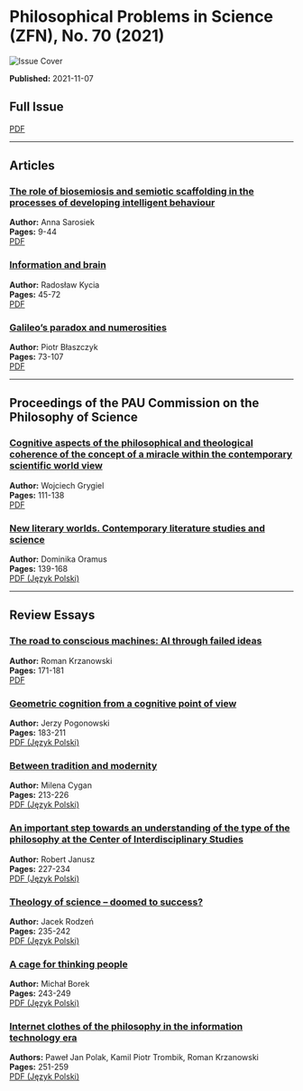 # Philosophical Problems in Science (ZFN), No. 70 (2021)

![Issue Cover](https://zfn.edu.pl/public/journals/1/cover_issue_36_en_US.jpg)

**Published:** 2021-11-07  

## Full Issue
[PDF](https://zfn.edu.pl/index.php/zfn/issue/view/36/52)

---

## Articles
### [The role of biosemiosis and semiotic scaffolding in the processes of developing intelligent behaviour](https://zfn.edu.pl/index.php/zfn/article/view/535)  
**Author:** Anna Sarosiek  
**Pages:** 9-44  
[PDF](https://zfn.edu.pl/index.php/zfn/article/view/535/526)

### [Information and brain](https://zfn.edu.pl/index.php/zfn/article/view/514)  
**Author:** Radosław Kycia  
**Pages:** 45-72  
[PDF](https://zfn.edu.pl/index.php/zfn/article/view/514/527)

### [Galileo’s paradox and numerosities](https://zfn.edu.pl/index.php/zfn/article/view/527)  
**Author:** Piotr Błaszczyk  
**Pages:** 73-107  
[PDF](https://zfn.edu.pl/index.php/zfn/article/view/527/528)

---

## Proceedings of the PAU Commission on the Philosophy of Science
### [Cognitive aspects of the philosophical and theological coherence of the concept of a miracle within the contemporary scientific world view](https://zfn.edu.pl/index.php/zfn/article/view/543)  
**Author:** Wojciech Grygiel  
**Pages:** 111-138  
[PDF](https://zfn.edu.pl/index.php/zfn/article/view/543/529)

### [New literary worlds. Contemporary literature studies and science](https://zfn.edu.pl/index.php/zfn/article/view/538)  
**Author:** Dominika Oramus  
**Pages:** 139-168  
[PDF (Język Polski)](https://zfn.edu.pl/index.php/zfn/article/view/538/530)

---

## Review Essays
### [The road to conscious machines: AI through failed ideas](https://zfn.edu.pl/index.php/zfn/article/view/556)  
**Author:** Roman Krzanowski  
**Pages:** 171-181  
[PDF](https://zfn.edu.pl/index.php/zfn/article/view/556/531)

### [Geometric cognition from a cognitive point of view](https://zfn.edu.pl/index.php/zfn/article/view/537)  
**Author:** Jerzy Pogonowski  
**Pages:** 183-211  
[PDF (Język Polski)](https://zfn.edu.pl/index.php/zfn/article/view/537/533)

### [Between tradition and modernity](https://zfn.edu.pl/index.php/zfn/article/view/558)  
**Author:** Milena Cygan  
**Pages:** 213-226  
[PDF (Język Polski)](https://zfn.edu.pl/index.php/zfn/article/view/558/532)

### [An important step towards an understanding of the type of the philosophy at the Center of Interdisciplinary Studies](https://zfn.edu.pl/index.php/zfn/article/view/564)  
**Author:** Robert Janusz  
**Pages:** 227-234  
[PDF (Język Polski)](https://zfn.edu.pl/index.php/zfn/article/view/564/534)

### [Theology of science – doomed to success?](https://zfn.edu.pl/index.php/zfn/article/view/550)  
**Author:** Jacek Rodzeń  
**Pages:** 235-242  
[PDF (Język Polski)](https://zfn.edu.pl/index.php/zfn/article/view/550/535)

### [A cage for thinking people](https://zfn.edu.pl/index.php/zfn/article/view/540)  
**Author:** Michał Borek  
**Pages:** 243-249  
[PDF (Język Polski)](https://zfn.edu.pl/index.php/zfn/article/view/540/536)

### [Internet clothes of the philosophy in the information technology era](https://zfn.edu.pl/index.php/zfn/article/view/548)  
**Authors:** Paweł Jan Polak, Kamil Piotr Trombik, Roman Krzanowski  
**Pages:** 251-259  
[PDF (Język Polski)](https://zfn.edu.pl/index.php/zfn/article/view/548/537)
